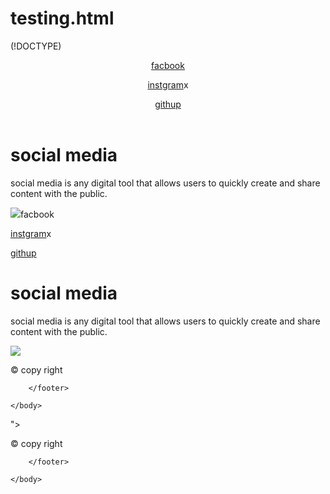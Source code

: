 # testing.html
(!DOCTYPE)
<html>
    <head>
        <title>SOCIAL MADIA</title>
    </head>
    <body>
        <header>
<p><a href="https://web.facebook.com/?_rdc=1&_rdr" >facbook</a></p> <p><a href="https://www.instagram.com/accounts/login/">instgram</a>x</p> <p><a href="https://github.com/">githup</a></p>
        </header>
        <main>
            <h1>social media</h1>
            <p>
                social media  is any digital tool that allows users to quickly create and share content with the public. 
            </p>
            <img src="(!DOCTYPE)
<html>
    <head>
        <title>SOCIAL MADIA</title>
    </head>
    <body>
        <header>
<p><a href="https://web.facebook.com/?_rdc=1&_rdr" >facbook</a></p> <p><a href="https://www.instagram.com/accounts/login/">instgram</a>x</p> <p><a href="https://github.com/">githup</a></p>
        </header>
        <main>
            <h1>social media</h1>
            <p>
                social media  is any digital tool that allows users to quickly create and share content with the public. 
            </p>
            <img src="https://www.google.com/imgres?imgurl=https://miro.medium.com/max/696/0*n_KL5LUndMxfaSga&imgrefurl=https://medium.com/datadriveninvestor/unlocking-the-potential-of-social-media-platforms-for-digital-marketing-d0963183f805&h=735&w=696&tbnid=7uVnjyTxC3Gn6M&tbnh=231&tbnw=218&usg=AI4_-kTWMogj5FDsTxpaetdO4f0-RKzp6g&vet=1&docid=PDzXT5KMGAtg9M">
        </main> 
        <footer>
            <p> &copy  copy right</p>
            

        </footer>

    </body>
    
</html>">
        </main> 
        <footer>
            <p> &copy  copy right</p>
            

        </footer>

    </body>
    
</html>
